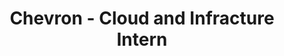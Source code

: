 ---
title: Chevron - Cloud and Infracture Intern
description: At Chevron, built a full-stack web application to allow users to report major incidents, assisted in conducting exploratory work to create an AI model based on ServiceNow articles, and worked with a team of interns to create a cloud and infrastructure learning pathway for employees.
startDate: 2023-05-15
endDate: 2023-08-25
url: https://www.chevron.com/
---